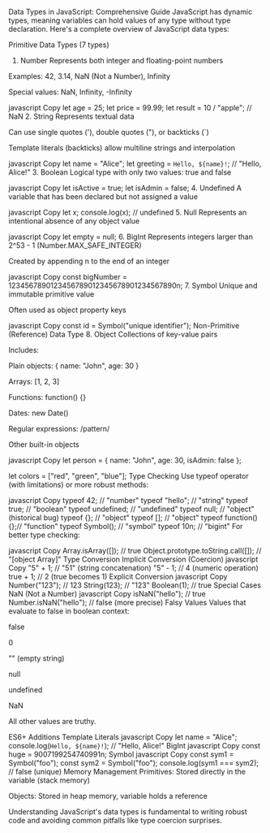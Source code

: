 Data Types in JavaScript: Comprehensive Guide
JavaScript has dynamic types, meaning variables can hold values of any type without type declaration. Here's a complete overview of JavaScript data types:

Primitive Data Types (7 types)
1. Number
Represents both integer and floating-point numbers

Examples: 42, 3.14, NaN (Not a Number), Infinity

Special values: NaN, Infinity, -Infinity

javascript
Copy
let age = 25;
let price = 99.99;
let result = 10 / "apple"; // NaN
2. String
Represents textual data

Can use single quotes ('), double quotes ("), or backticks (`)

Template literals (backticks) allow multiline strings and interpolation

javascript
Copy
let name = "Alice";
let greeting = `Hello, ${name}!`; // "Hello, Alice!"
3. Boolean
Logical type with only two values: true and false

javascript
Copy
let isActive = true;
let isAdmin = false;
4. Undefined
A variable that has been declared but not assigned a value

javascript
Copy
let x;
console.log(x); // undefined
5. Null
Represents an intentional absence of any object value

javascript
Copy
let empty = null;
6. BigInt
Represents integers larger than 2^53 - 1 (Number.MAX_SAFE_INTEGER)

Created by appending n to the end of an integer

javascript
Copy
const bigNumber = 1234567890123456789012345678901234567890n;
7. Symbol
Unique and immutable primitive value

Often used as object property keys

javascript
Copy
const id = Symbol("unique identifier");
Non-Primitive (Reference) Data Type
8. Object
Collections of key-value pairs

Includes:

Plain objects: { name: "John", age: 30 }

Arrays: [1, 2, 3]

Functions: function() {}

Dates: new Date()

Regular expressions: /pattern/

Other built-in objects

javascript
Copy
let person = {
  name: "John",
  age: 30,
  isAdmin: false
};

let colors = ["red", "green", "blue"];
Type Checking
Use typeof operator (with limitations) or more robust methods:

javascript
Copy
typeof 42;          // "number"
typeof "hello";     // "string"
typeof true;        // "boolean"
typeof undefined;   // "undefined"
typeof null;        // "object" (historical bug)
typeof {};          // "object"
typeof [];          // "object"
typeof function(){};// "function"
typeof Symbol();    // "symbol"
typeof 10n;         // "bigint"
For better type checking:

javascript
Copy
Array.isArray([]);  // true
Object.prototype.toString.call([]); // "[object Array]"
Type Conversion
Implicit Conversion (Coercion)
javascript
Copy
"5" + 1;    // "51" (string concatenation)
"5" - 1;    // 4 (numeric operation)
true + 1;   // 2 (true becomes 1)
Explicit Conversion
javascript
Copy
Number("123");  // 123
String(123);    // "123"
Boolean(1);     // true
Special Cases
NaN (Not a Number)
javascript
Copy
isNaN("hello"); // true
Number.isNaN("hello"); // false (more precise)
Falsy Values
Values that evaluate to false in boolean context:

false

0

"" (empty string)

null

undefined

NaN

All other values are truthy.

ES6+ Additions
Template Literals
javascript
Copy
let name = "Alice";
console.log(`Hello, ${name}!`); // "Hello, Alice!"
BigInt
javascript
Copy
const huge = 9007199254740991n;
Symbol
javascript
Copy
const sym1 = Symbol("foo");
const sym2 = Symbol("foo");
console.log(sym1 === sym2); // false (unique)
Memory Management
Primitives: Stored directly in the variable (stack memory)

Objects: Stored in heap memory, variable holds a reference

Understanding JavaScript's data types is fundamental to writing robust code and avoiding common pitfalls like type coercion surprises.
